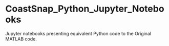 # CoastSnap_Python_Jupyter_Notebooks
Jupyter notebooks presenting equivalent Python code to the Original MATLAB code.
